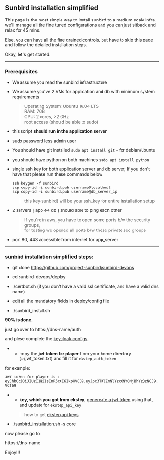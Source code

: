 ## Sunbird installation simplified

This page is the most simple way to install sunbird to a medium scale infra. we'll manage all the fine tuned configurations and you can just sitback and relax for 45 mins.

Else, you can have all the fine grained controls, but have to skip this page and follow the detailed installation steps.

Okay, let's get started.

---
### Prerequisites
- We assume you read the sunbird [infrastructure](medium_scale_deploy.md)

- We assume you've 2 VMs for application and db with minimum system requirements

  > Operating System: Ubuntu 16.04 LTS   
    RAM: 7GB   
    CPU: 2 cores, >2 GHz  
    root access (should be able to sudo)


- this script **should run in the application server**

- sudo password less admin user

- You should have git installed
  `sudo apt install git` - for debian/ubuntu

- you should have python on both machines
  `sudo apt install python`

- single ssh key for both application server and db server; If you don't have that please run these commands below
  ```
  ssh-keygen -f sunbird
  scp-copy-id -i sunbird.pub username@localhost
  scp-copy-id -i sunbird.pub username@db_server_ip
  ```
  > this key(sunbird) will be your ssh_key for entire installation setup

- 2 servers [ app <=> db ] should able to ping each other
  > If you're in aws, you have to open some ports b/w the security groups,  
    for testing we opened all ports b/w these private sec groups

- port 80, 443 accessible from internet for app_server

---

### sunbird installation simplified steps:

- git clone https://github.com/project-sunbird/sunbird-devops

- cd sunbird-devops/deploy

- ./certbot.sh (if you don't have a valid ssl certificate, and have a valid dns name)

- edit all the mandatory fields in  deploy/config file

- ./sunbird_install.sh

**90% is done.** 

  just go over to https://dns-name/auth

  and plese complete the [keycloak configs](http://www.sunbird.org/developer-docs/installation/keycloak_realm_configuration).

- - copy the **jwt token for player** from your home directory (~/jwt_token.txt) and fill it for `ekstep_auth_token`

for example:

`JWT token for player is : eyJhbGciOiJIUzI1NiIsInR5cCI6IkpXVCJ9.eyJpc3TRlZmNlYzc0NY0NjBhYzQzNCJ9.VCf69`

- - **key, which you got from ekstep**, [genereate a jwt token](https://community.ekstep.in/developer-knowledgebase/45-getting-started-with-apis) using that, and update for `ekstep_api_key`

  > how to get [ekstep api keys](https://github.com/project-sunbird/sunbird-commons/wiki/Obtaining-API-token-for-accessing-ekstep-APIs)

- ./sunbird_installation.sh -s core

now please go to 

https://dns-name

Enjoy!!!

